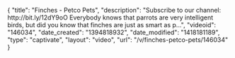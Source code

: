 {
    "title": "Finches - Petco Pets",
    "description": "Subscribe to our channel: http:\/\/bit.ly\/12dY9oO Everybody knows that parrots are very intelligent birds, but did you know that finches are just as smart as p...",
    "videoid": "146034",
    "date_created": "1394818932",
    "date_modified": "1418181189",
    "type": "captivate",
    "layout": "video",
    "url": "\/v\/finches-petco-pets\/146034"
}